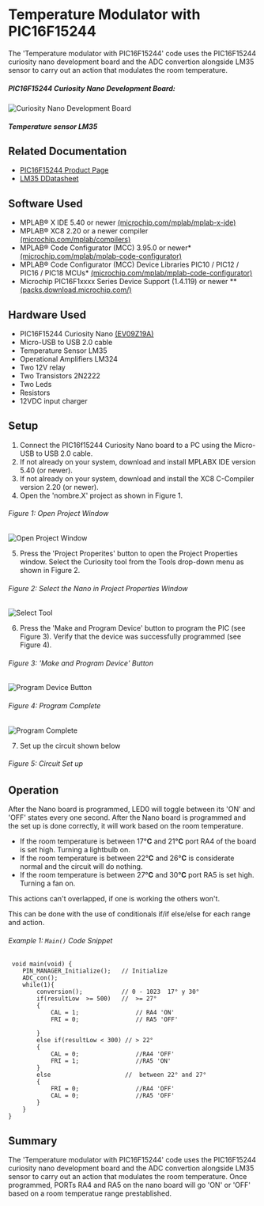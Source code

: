 # Temperature Modulator with PIC16F15244

The 'Temperature modulator with PIC16F15244' code uses the PIC16F15244 curiosity nano development board and the ADC convertion alongside LM35 sensor to carry out an action that modulates the room temperature.

##### PIC16F15244 Curiosity Nano Development Board:
![Curiosity Nano Development Board](Imágenes/Readme/Nano.png)
##### Temperature sensor LM35

## Related Documentation
- [PIC16F15244 Product Page](https://www.microchip.com/wwwproducts/en/PIC16F15244)
- [LM35 DDatasheet](https://www.ti.com/lit/ds/symlink/lm35.pdf)

## Software Used
- MPLAB® X IDE 5.40 or newer [(microchip.com/mplab/mplab-x-ide)](http://www.microchip.com/mplab/mplab-x-ide)
- MPLAB® XC8 2.20 or a newer compiler [(microchip.com/mplab/compilers)](http://www.microchip.com/mplab/compilers)
- MPLAB® Code Configurator (MCC) 3.95.0 or newer* [(microchip.com/mplab/mplab-code-configurator)](https://www.microchip.com/mplab/mplab-code-configurator)
- MPLAB® Code Configurator (MCC) Device Libraries PIC10 / PIC12 / PIC16 / PIC18 MCUs* [(microchip.com/mplab/mplab-code-configurator)](https://www.microchip.com/mplab/mplab-code-configurator)
- Microchip PIC16F1xxxx Series Device Support (1.4.119) or newer **[(packs.download.microchip.com/)](https://packs.download.microchip.com/)

## Hardware Used
- PIC16F15244 Curiosity Nano [(EV09Z19A)](https://www.microchip.com/Developmenttools/ProductDetails/EV09Z19A)
- Micro-USB to USB 2.0 cable
- Temperature Sensor LM35
- Operational Amplifiers LM324
- Two 12V relay
- Two Transistors 2N2222 
- Two Leds
- Resistors 
- 12VDC input charger


## Setup
1. Connect the PIC16f15244 Curiosity Nano board to a PC using the Micro-USB to USB 2.0 cable.
2. If not already on your system, download and install MPLABX IDE version 5.40 (or newer).
3. If not already on your system, download and install the XC8 C-Compiler version 2.20 (or newer).
4. Open the 'nombre.X' project as shown in Figure 1.

###### Figure 1: Open Project Window
![Open Project Window](Imágenes/Readme/1.png)

5. Press the 'Project Properites' button to open the Project Properties window. Select the Curiosity tool from the Tools drop-down menu as shown in Figure 2.

###### Figure 2: Select the Nano in Project Properties Window
![Select Tool](Imágenes/Readme/2.png)

6. Press the 'Make and Program Device' button to program the PIC (see Figure 3). Verify that the device was successfully programmed (see Figure 4).

###### Figure 3: 'Make and Program Device' Button
![Program Device Button](Imágenes/Readme/3.png)

###### Figure 4: Program Complete
![Program Complete](Imágenes/Readme/4.png)

7. Set up the circuit shown below
###### Figure 5: Circuit Set up

## Operation
After the Nano board is programmed, LED0 will toggle between its 'ON' and 'OFF' states every one second.
After the Nano board is programmed and the set up is done correctly, it will work based on the room temperature.
- If the room temperature is between 17°**C** and 21°**C** port RA4 of the board is set high. Turning a lightbulb on.
- If the room temperature is between 22°**C** and 26°**C** is considerate normal and the circuit will do nothing. 
- If the room temperature is between 27°**C** and 30°**C** port RA5 is set high. Turning a fan on. 

This actions can't overlapped, if one is working the others won't.

This can be done with the use of conditionals if/if else/else for each range and action.

###### Example 1: `Main()` Code Snippet

     void main(void) {
	    PIN_MANAGER_Initialize();	// Initialize 
	    ADC_con();
	    while(1){
	        conversion();           // 0 - 1023  17° y 30°
	        if(resultLow  >= 500)   //  >= 27°
	        {
	            CAL = 1;				// RA4 'ON'
	            FRI = 0;				// RA5 'OFF'
            
	        }
	        else if(resultLow < 300) // > 22°
	        {
	            CAL = 0;				//RA4 'OFF'
	            FRI = 1;				//RA5 'ON'
	        }
	        else                     //  between 22° and 27°
	        {
	            FRI = 0;				//RA4 'OFF'
	            CAL = 0;				//RA5 'OFF'
	        }
	    }        
	}
	       


## Summary
The 'Temperature modulator with PIC16F15244' code uses the PIC16F15244 curiosity nano development board and the ADC convertion alongside LM35 sensor to carry out an action that modulates the room temperature. Once programmed, PORTs RA4 and RA5 on the nano board will go 'ON' or 'OFF' based on a room temperatue range prestablished.
